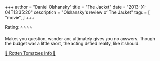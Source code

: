 +++
author = "Daniel Olshansky"
title = "The Jacket"
date = "2013-01-04T13:35:20"
description = "Olshansky's review of The Jacket"
tags = [
    "movie",
]
+++

Rating: ⭐⭐⭐⭐

Makes you question, wonder and ultimately gives you no answers. Though the budget was a little short, the acting defied reality, like it should.

[🍅 Rotten Tomatoes Info 🍅](https://www.rottentomatoes.com//m/jacket)
